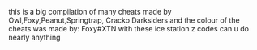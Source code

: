 this is a big compilation of many cheats
 made by Owl,Foxy,Peanut,Springtrap,
 Cracko Darksiders 
and the colour of the cheats was made by:
 Foxy#XTN 
with these ice station z codes can u do 
nearly anything
